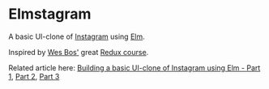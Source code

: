 # Elmstagram

A basic UI-clone of [Instagram][] using [Elm][].

Inspired by [Wes Bos'](https://twitter.com/wesbos) great [Redux course](https://learnredux.com).

Related article here: [Building a basic UI-clone of Instagram using Elm - Part 1](https://bkbooth.me/building-a-basic-ui-clone-of-instagram-using-elm-part-1/), [Part 2](https://bkbooth.me/building-a-basic-ui-clone-of-instagram-using-elm-part-2/), [Part 3](https://bkbooth.me/building-a-basic-ui-clone-of-instagram-using-elm-part-3/)


  [instagram]: https://www.instagram.com/ "Instagram"
  [elm]: http://elm-lang.org/ "Elm"
